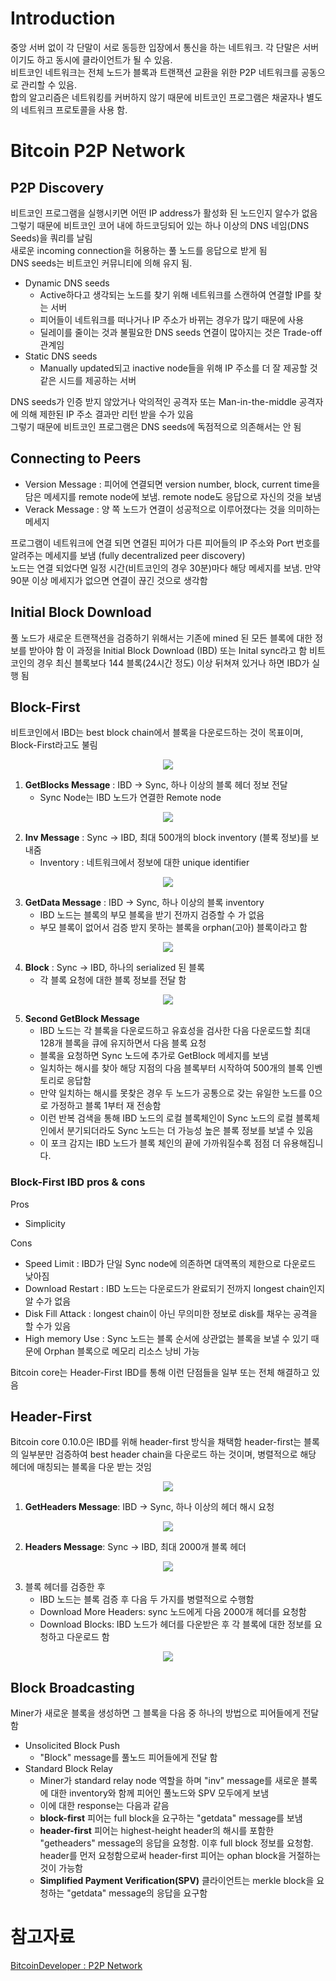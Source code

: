 # Introduction

중앙 서버 없이 각 단말이 서로 동등한 입장에서 통신을 하는 네트워크. 각 단말은 서버이기도 하고 동시에 클라이언트가 될 수 있음.<br/>
비트코인 네트워크는 전체 노드가 블록과 트랜잭션 교환을 위한 P2P 네트워크를 공동으로 관리할 수 있음.<br/>
합의 알고리즘은 네트워킹를 커버하지 않기 때문에 비트코인 프로그램은 채굴자나 별도의 네트워크 프로토콜을 사용 함.

# Bitcoin P2P Network

## P2P Discovery

비트코인 프로그램을 실행시키면 어떤 IP address가 활성화 된 노드인지 알수가 없음<br/>
그렇기 때문에 비트코인 코어 내에 하드코딩되어 있는 하나 이상의 DNS 네임(DNS Seeds)을 쿼리를 날림<br/>
새로운 incoming connection을 허용하는 풀 노드를 응답으로 받게 됨<br/>
DNS seeds는 비트코인 커뮤니티에 의해 유지 됨. 

- Dynamic DNS seeds
  - Active하다고 생각되는 노드를 찾기 위해 네트워크를 스캔하여 연결할 IP를 찾는 서버
  - 피어들이 네트워크를 떠나거나 IP 주소가 바뀌는 경우가 많기 때문에 사용
  - 딜레이를 줄이는 것과 불필요한 DNS seeds 연결이 많아지는 것은 Trade-off 관계임
- Static DNS seeds
  - Manually updated되고 inactive node들을 위해 IP 주소를 더 잘 제공할 것 같은 시드를 제공하는 서버

DNS seeds가 인증 받지 않았거나 악의적인 공격자 또는 Man-in-the-middle 공격자에 의해 제한된 IP 주소 결과만 리턴 받을 수가 있음<br/>
그렇기 때문에 비트코인 프로그램은 DNS seeds에 독점적으로 의존해서는 안 됨<br/>

## Connecting to Peers

- Version Message : 피어에 연결되면 version number, block, current time을 담은 메세지를 remote node에 보냄. remote node도 응답으로 자신의 것을 보냄
- Verack Message : 양 쪽 노드가 연결이 성공적으로 이루어졌다는 것을 의미하는 메세지

프로그램이 네트워크에 연결 되면 연결된 피어가 다른 피어들의 IP 주소와 Port 번호를 알려주는 메세지를 보냄 (fully decentralized peer discovery)<br/>
노드는 연결 되었다면 일정 시간(비트코인의 경우 30분)마다 해당 메세지를 보냄. 만약 90분 이상 메세지가 없으면 연결이 끊긴 것으로 생각함<br/>

## Initial Block Download

풀 노드가 새로운 트랜잭션을 검증하기 위해서는 기존에 mined 된 모든 블록에 대한 정보를 받아야 함
이 과정을 Initial Block Download (IBD) 또는 Inital sync라고 함
비트코인의 경우 최신 블록보다 144 블록(24시간 정도) 이상 뒤쳐져 있거나 하면 IBD가 실행 됨

## Block-First

비트코인에서 IBD는 best block chain에서 블록을 다운로드하는 것이 목표이며, Block-First라고도 불림

<p align="center">
  <img src="https://developer.bitcoin.org/_images/en-blocks-first-flowchart.svg">
</p>

1. **GetBlocks Message** : IBD -> Sync, 하나 이상의 블록 헤더 정보 전달
    - Sync Node는 IBD 노드가 연결한 Remote node

<p align="center">
  <img src="https://developer.bitcoin.org/_images/en-ibd-getblocks.svg">
</p>

2. **Inv Message** : Sync -> IBD, 최대 500개의 block inventory (블록 정보)를 보내줌
    - Inventory : 네트워크에서 정보에 대한 unique identifier

<p align="center">
  <img src="https://developer.bitcoin.org/_images/en-ibd-getblocks.svg">
</p>

3. **GetData Message** : IBD -> Sync, 하나 이상의 블록 inventory 
    - IBD 노드는 블록의 부모 블록을 받기 전까지 검증할 수 가 없음
    - 부모 블록이 없어서 검증 받지 못하는 블록을 orphan(고아) 블록이라고 함

<p align="center">
  <img src="https://developer.bitcoin.org/_images/en-ibd-getdata.svg">
</p>

4. **Block** : Sync -> IBD, 하나의 serialized 된 블록
    - 각 블록 요청에 대한 블록 정보를 전달 함

<p align="center">
  <img src="https://developer.bitcoin.org/_images/en-ibd-block.svg">
</p>

5. **Second GetBlock Message**
    - IBD 노드는 각 블록을 다운로드하고 유효성을 검사한 다음 다운로드할 최대 128개 블록을 큐에 유지하면서 다음 블록 요청
    - 블록을 요청하면 Sync 노드에 추가로 GetBlock 메세지를 보냄
    - 일치하는 해시를 찾아 해당 지점의 다음 블록부터 시작하여 500개의 블록 인벤토리로 응답함
    - 만약 일치하는 해시를 못찾은 경우 두 노드가 공통으로 갖는 유일한 노드를 0으로 가정하고 블록 1부터 재 전송함
    - 이런 반복 검색을 통해 IBD 노드의 로컬 블록체인이 Sync 노드의 로컬 블록체인에서 분기되더라도 Sync 노드는 더 가능성 높은 블록 정보를 보낼 수 있음
    - 이 포크 감지는 IBD 노드가 블록 체인의 끝에 가까워질수록 점점 더 유용해집니다. 

### Block-First IBD pros & cons

Pros
- Simplicity

Cons
- Speed Limit : IBD가 단일 Sync node에 의존하면 대역폭의 제한으로 다운로드 낮아짐
- Download Restart : IBD 노드는 다운로드가 완료되기 전까지 longest chain인지 알 수가 없음
- Disk Fill Attack : longest chain이 아닌 무의미한 정보로 disk를 채우는 공격을 할 수가 있음
- High memory Use : Sync 노드는 블록 순서에 상관없는 블록을 보낼 수 있기 때문에 Orphan 블록으로 메모리 리소스 낭비 가능

Bitcoin core는 Header-First IBD를 통해 이런 단점들을 일부 또는 전체 해결하고 있음


## Header-First

Bitcoin core 0.10.0은 IBD를 위해 header-first 방식을 채택함
header-first는 블록의 일부분만 검증하여 best header chain을 다운로드 하는 것이며, 병렬적으로 해당 헤더에 매칭되는 블록을 다운 받는 것임

<p align="center">
  <img src="https://developer.bitcoin.org/_images/en-headers-first-flowchart.svg">
</p>

1. **GetHeaders Message**: IBD -> Sync, 하나 이상의 헤더 해시 요청

<p align="center">
  <img src="https://developer.bitcoin.org/_images/en-ibd-getheaders.svg">
</p>

2. **Headers Message**: Sync -> IBD, 최대 2000개 블록 헤더

<p align="center">
  <img src="https://developer.bitcoin.org/_images/en-ibd-headers.svg">
</p>

3. 블록 헤더를 검증한 후
    - IBD 노드는 블록 검증 후 다음 두 가지를 병렬적으로 수행함
    - Download More Headers: sync 노드에게 다음 2000개 헤더를 요청함
    - Download Blocks: IBD 노드가 헤더를 다운받은 후 각 블록에 대한 정보를 요청하고 다운로드 함

<p align="center">
  <img src="https://developer.bitcoin.org/_images/en-headers-first-moving-window.svg">
</p>

## Block Broadcasting

Miner가 새로운 블록을 생성하면 그 블록을 다음 중 하나의 방법으로 피어들에게 전달함

- Unsolicited Block Push
    - "Block" message를 풀노드 피어들에게 전달 함
- Standard Block Relay
    - Miner가 standard relay node 역할을 하며 "inv" message를 새로운 블록에 대한 inventory와 함께 피어인 풀노드와 SPV 모두에게 보냄
    - 이에 대한 response는 다음과 같음
    - **block-first** 피어는 full block을 요구하는 "getdata" message를 보냄
    - **header-first** 피어는 highest-height header의 해시를 포함한 "getheaders" message의 응답을 요청함. 이후 full block 정보를 요청함. header를 먼저 요청함으로써 header-first 피어는 ophan block을 거절하는 것이 가능함
    - **Simplified Payment Verification(SPV)** 클라이언트는 merkle block을 요청하는 "getdata" message의 응답을 요구함


# 참고자료

[BitcoinDeveloper : P2P Network](https://developer.bitcoin.org/devguide/p2p_network.html)
